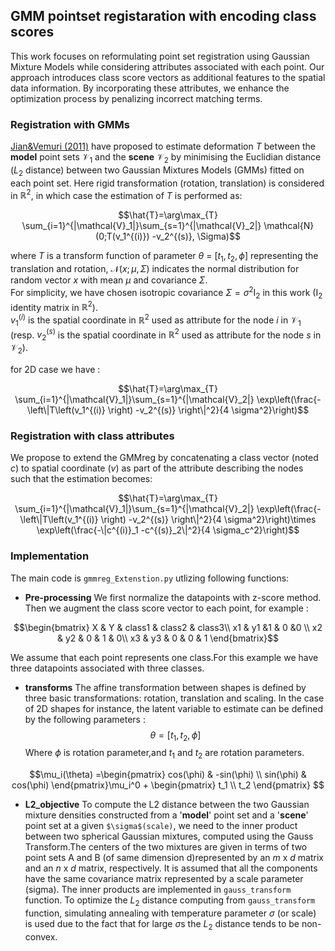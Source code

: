 ## GMM pointset registaration with encoding class scores
This work focuses on reformulating point set registration using Gaussian Mixture Models while considering attributes associated with each point. Our approach introduces class score vectors as additional
features to the spatial data information. By incorporating these attributes, we enhance the optimization process by penalizing incorrect matching terms.

### Registration with GMMs

 [Jian&Vemuri (2011)](https://www.researchgate.net/publication/224207506_Robust_Point_Set_Registration_Using_Gaussian_Mixture_Models) have proposed to estimate deformation $T$ between the **model** point sets $\mathcal{V}_1$  and the **scene** $\mathcal{V}_2$ by minimising the Euclidian distance ($L_2$ distance) between two Gaussian Mixtures Models (GMMs) fitted on each point set. Here rigid transformation (rotation, translation) is considered in $\mathbb{R}^2$, in which case the estimation of $T$ is performed as:

```math
\hat{T}=\arg\max_{T} \sum_{i=1}^{|\mathcal{V}_1|}\sum_{s=1}^{|\mathcal{V}_2|} \mathcal{N}(0;T(v_1^{(i)}) -v_2^{(s)}, \Sigma)
```
where $T$ is a transform function of parameter $\theta$ = $[t_1,t_2,\phi]$ representing the translation and rotation, $\mathcal{N}(x;\mu,\Sigma)$ indicates the normal distribution for random vector $x$ with mean $\mu$ and covariance $\Sigma$.\
 For simplicity,  we have chosen isotropic covariance $\Sigma=\sigma^2 \mathrm{I}_2$ in this work ($\mathrm{I}_2$ identity matrix in $\mathbb{R}^2$). \
 $v_1^{(i)}$ is the spatial coordinate in $\mathbb{R}^2$ used as attribute for the node $i$ in $\mathcal{V}_1$ (resp. $v_2^{(s)}$ is the spatial coordinate in $\mathbb{R}^2$ used as attribute for the node $s$ in $\mathcal{V}_2$).

for 2D case we have :
```math
\hat{T}=\arg\max_{T} \sum_{i=1}^{|\mathcal{V}_1|}\sum_{s=1}^{|\mathcal{V}_2|} 
\exp\left(\frac{-\left\|T\left(v_1^{(i)} \right)  -v_2^{(s)}  \right\|^2}{4 \sigma^2}\right)
```

### Registration with class attributes
We propose to extend the GMMreg by concatenating a class  vector (noted $c$)  to spatial coordinate ($v$) as part of the attribute describing the nodes such that the  estimation becomes:
```math
\hat{T}=\arg\max_{T} \sum_{i=1}^{|\mathcal{V}_1|}\sum_{s=1}^{|\mathcal{V}_2|} 
\exp\left(\frac{-\left\|T\left(v_1^{(i)} \right)  -v_2^{(s)}  \right\|^2}{4 \sigma^2}\right)\times \exp\left(\frac{-\|c^{(i)}_1 -c^{(s)}_2\|^2}{4 \sigma_c^2}\right)
```
### Implementation
The main code is  `gmmreg_Extenstion.py` utlizing following functions:
- **Pre-processing**
We first normalize the datapoints with z-score method. Then we augment the class score vector to each point, for example : 
```math
\begin{bmatrix}

 X & Y & class1 & class2 & class3\\
 x1 & y1 &1 & 0 &0 \\
 x2 & y2 & 0 & 1 & 0\\
 x3 & y3 & 0 & 0 & 1
\end{bmatrix}
```
 We assume that each point represents one class.For this example we have three datapoints associated with three classes.

- **transforms**
The affine transformation between shapes is defined by three basic transformations: rotation, translation and scaling. In the case of 2D shapes for instance, the latent variable
to estimate can be defined by the following parameters :
$$\theta = [t_1,t_2,\phi]$$ 
Where $\phi$ is rotation parameter,and $t_1$ and $t_2$ are rotation parameters.

$$\mu_i(\theta) =\begin{pmatrix}
  cos(\phi) & -sin(\phi) \\
  sin(\phi) &  cos(\phi)
\end{pmatrix}\mu_i^0 + \begin{pmatrix}
  t_1  \\
  t_2
\end{pmatrix}   $$

- **L2_objective**
To compute the L2 distance between the two Gaussian mixture  densities constructed from a '**model**' point set and a '**scene**' point set at a given `$\sigma$(scale)`, we need to the inner product between two spherical Gaussian mixtures, computed using the Gauss Transform.The centers of the two mixtures are given in terms of two point sets A and B (of same dimension d)represented by an $m$ x $d$ matrix and an   $n$ x $d$ matrix, respectively.
It is assumed that all the components have the same covariance matrix represented by a scale parameter (sigma). The inner products are implemented in `gauss_transform` function.
To optimize the $L_2$ distance computing from `gauss_transform` function, simulating annealing with temperature parameter $\sigma$ (or scale) is used due to the fact that for large $\sigma$s the $L_2$ distance tends to be non-convex. 



